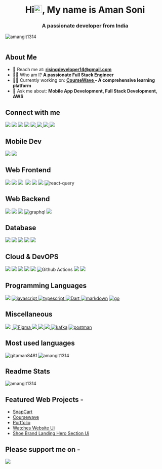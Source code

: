 <h1 align="center">Hi<img src="https://media.giphy.com/media/hvRJCLFzcasrR4ia7z/giphy.gif" width="25px">, My name is Aman Soni </h1>
<h3 align="center">A passionate developer from India</h3>
<p align="left"> <img src="https://komarev.com/ghpvc/?username=myster10ushu1k&label=Profile%20views&color=0e75b6&style=juicyfresh" alt="amangit1314" /> </p>
<p align="left"> <a href="https://github-profile-trophy.vercel.app/?username=amangit1314&theme=onedark"><img src="https://github-profile-trophy.vercel.app/?username=amangit1314&theme=juicyfresh" alt="" /></a> </p>

## About Me

- 📧 Reach me at: **<risingdeveloper14@gmail.com>**
- 👨‍💻 Who am I? **A passionate Full Stack Engineer**
- 👨‍🔬 Currently working on: **<a href="https://coursewave.in"> CourseWave <a /> - A comprehensive learning platform**
- 💬 Ask me about: **Mobile App Development, Full Stack Development, AWS**

## Connect with me

<p align="left">

  <a href="https://twitter.com/soni07_aman"><img src="https://img.shields.io/badge/X-%23000000.svg?style=for-the-badge&logo=X&logoColor=white" /></a>
  <a href="https://dribbble.com/amansoni53453"><img src="https://img.shields.io/badge/Dribbble-EA4C89?style=for-the-badge&logo=dribbble&logoColor=white" /></a>
  <a href="https://www.leetcode.com/mysterioushulk" /><img src="https://img.shields.io/badge/-LeetCode-FFA116?style=for-the-badge&logo=LeetCode&logoColor=black"/></a>
  <a href="https://linktr.ee/MysteriousHulk" /><img src="https://img.shields.io/badge/linktree-39E09B?style=for-the-badge&logo=linktree&logoColor=white"/></a>
  <a href="https://linkedin.com/in/aman-soni1"> <img src="https://img.shields.io/badge/linkedin-%230077B5.svg?style=for-the-badge&logo=linkedin&logoColor=white"/> </a>
  <a href="https://discord.com"> <img src="https://img.shields.io/badge/Discord-%235865F2.svg?style=for-the-badge&logo=discord&logoColor=white"/> </a>
  <a href="https://instagram.com/flutter.rising.dev"> <img src="https://img.shields.io/badge/Instagram-%23E4405F.svg?style=for-the-badge&logo=Instagram&logoColor=white"/> </a>
  <a href="https://www.hackerrank.com/amansoni53453"> <img src="https://img.shields.io/badge/-Hackerrank-2EC866?style=for-the-badge&logo=HackerRank&logoColor=white
  "/> </a>
</p>

## Mobile Dev
<p align="left">
<!-- <img src="https://img.shields.io/badge/java-%23ED8B00.svg?style=for-the-badge&logo=openjdk&logoColor=white"></img> -->
<!-- <img src="https://img.shields.io/badge/kotlin-%237F52FF.svg?style=for-the-badge&logo=kotlin&logoColor=white"> </img> -->
<!-- <img src="https://img.shields.io/badge/Gradle-02303A.svg?style=for-the-badge&logo=Gradle&logoColor=white"> </img> -->
<!-- <img src="https://img.shields.io/badge/Android-3DDC84?style=for-the-badge&logo=android&logoColor=white" alt="android"/> -->
<img src="https://img.shields.io/badge/react_native-%2320232a.svg?style=for-the-badge&logo=react&logoColor=%2361DAFB" />
<img src="https://img.shields.io/badge/Flutter-%2302569B.svg?style=for-the-badge&logo=Flutter&logoColor=white" />
</p>

## Web Frontend
<p align="left">
  <img src="https://img.shields.io/badge/html5-%23E34F26.svg?style=for-the-badge&logo=html5&logoColor=white"></img>
  <img src="https://img.shields.io/badge/css3-%231572B6.svg?style=for-the-badge&logo=css3&logoColor=white"> </img>
  <img src="https://img.shields.io/badge/react-%2320232a.svg?style=for-the-badge&logo=react&logoColor=%2361DAFB"> <img/>
  <img src="https://img.shields.io/badge/Next-black?style=for-the-badge&logo=next.js&logoColor=white"> </img>
  <img src="https://img.shields.io/badge/tailwindcss-%2338B2AC.svg?style=for-the-badge&logo=tailwind-css&logoColor=white" />
  <img src="https://img.shields.io/badge/redux-%23593d88.svg?style=for-the-badge&logo=redux&logoColor=white"> </img>
  <img src="https://img.shields.io/badge/-React%20Query-FF4154?style=for-the-badge&logo=react%20query&logoColor=white" alt="react-query"/>
</p>

## Web Backend

<p align="left">
<!--   <img src="https://img.shields.io/badge/javascript-%23323330.svg?style=for-the-badge&logo=javascript&logoColor=%23F7DF1E"> </img>
  <img src="https://img.shields.io/badge/typescript-%23007ACC.svg?style=for-the-badge&logo=typescript&logoColor=white"> </img> -->
  <img src="https://img.shields.io/badge/express.js-%23404d59.svg?style=for-the-badge&logo=express&logoColor=%2361DAFB"> </img>
  <img src="https://img.shields.io/badge/node.js-6DA55F?style=for-the-badge&logo=node.js&logoColor=white"> </img>
<!--   <img src="https://img.shields.io/badge/Next-black?style=for-the-badge&logo=next.js&logoColor=whit"> </img> -->
  <img src="https://img.shields.io/badge/nestjs-%23E0234E.svg?style=for-the-badge&logo=nestjs&logoColor=white"> </img>
  <img src="https://img.shields.io/badge/-GraphQL-E10098?style=for-the-badge&logo=graphql&logoColor=white" alt="graphql"> </img>
  <img src="https://img.shields.io/badge/nginx-%23009639.svg?style=for-the-badge&logo=nginx&logoColor=white" > </img>
</p>

## Database

<p align="left">
  <img src="https://img.shields.io/badge/postgres-%23316192.svg?style=for-the-badge&logo=postgresql&logoColor=white"> </img>
  <img src="https://img.shields.io/badge/redis-%23DD0031.svg?style=for-the-badge&logo=redis&logoColor=white"> </img>
  <img src="https://img.shields.io/badge/MySQL-4479A1?style=for-the-badge&logo=mysql&logoColor=white"> </img>
  <img src="https://img.shields.io/badge/Amazon%20DynamoDB-4053D6?style=for-the-badge&logo=Amazon%20DynamoDB&logoColor=white"> </img>
  <img src="https://img.shields.io/badge/MongoDB-%234ea94b.svg?style=for-the-badge&logo=mongodb&logoColor=white"> </img>
</p>

## Cloud & DevOPS

<p align="left">
  <img src="https://img.shields.io/badge/AWS-%23FF9900.svg?style=for-the-badge&logo=amazon-aws&logoColor=white"> </img>
  <img src="https://img.shields.io/badge/vercel-%23000000.svg?style=for-the-badge&logo=vercel&logoColor=white"> </img>
<!--    <img src="https://img.shields.io/badge/Cloudflare-F38020?style=for-the-badge&logo=Cloudflare&logoColor=white"> </img> -->
  <img src="https://img.shields.io/badge/firebase-%23039BE5.svg?style=for-the-badge&logo=firebase"> </img>
  <img src="https://img.shields.io/badge/Supabase-3ECF8E?style=for-the-badge&logo=supabase&logoColor=white"> </img>
  <img src="https://img.shields.io/badge/docker-%230db7ed.svg?style=for-the-badge&logo=docker&logoColor=white"> </img>
<!--   <img src="https://img.shields.io/badge/kubernetes-%23326ce5.svg?style=for-the-badge&logo=kubernetes&logoColor=white"> </img> -->
  <img src="https://img.shields.io/badge/github%20actions-%232671E5.svg?style=for-the-badge&logo=githubactions&logoColor=white" alt="Github Actions"/> 
  <img src="https://img.shields.io/badge/grafana-%23F46800.svg?style=for-the-badge&logo=grafana&logoColor=white"> </img>
  <img src="https://img.shields.io/badge/Prometheus-E6522C?style=for-the-badge&logo=Prometheus&logoColor=white"> </img>
<!--   <img src="https://img.shields.io/badge/terraform-%235835CC.svg?style=for-the-badge&logo=terraform&logoColor=white" > </img>
  <img src="https://img.shields.io/badge/jenkins-%232C5263.svg?style=for-the-badge&logo=jenkins&logoColor=white" > </img> -->
</p>


## Programming Languages
<p align="left">
<a> <img src="https://img.shields.io/badge/java-%23ED8B00.svg?style=for-the-badge&logo=openjdk&logoColor=white"></img> </a>
<!-- <a> <img src="https://img.shields.io/badge/kotlin-%237F52FF.svg?style=for-the-badge&logo=kotlin&logoColor=white"> </img> </a> -->
<a href="https://developer.mozilla.org/en-US/docs/Web/JavaScript" target="_blank"> <img src="https://img.shields.io/badge/JavaScript-323330?style=for-the-badge&logo=javascript&logoColor=F7DF1E" alt="javascript" /> </a>
<a href="https://developer.mozilla.org/en-US/docs/Web/TypesScript" target="_blank"> <img src="https://img.shields.io/badge/Typescript-07689F?style=for-the-badge&logo=typescript&logoColor=white" alt="typescript" /> </a>
<a href="https://cpp.org" target="_blank"> <img src="https://img.shields.io/badge/Dart-0175C2?style=for-the-badge&logo=dart&logoColor=white" alt="Dart"/> </a>
<a href="https://www.python.org" target="_blank"> <img src="https://img.shields.io/badge/python-3670A0?style=for-the-badge&logo=python&logoColor=ffdd54" alt="markdown"/></a>
<a href="" targwt="_blank"> <img src="https://img.shields.io/badge/go-%2300ADD8.svg?style=for-the-badge&logo=go&logoColor=white" alt="go" /> </a>
<!-- <a href="https://www.ruse.org" target="_blank"> <img src="https://img.shields.io/badge/rust-%23000000.svg?style=for-the-badge&logo=rust&logoColor=white" alt="rust"/></a> -->
<!-- <a href="https://www.yaml.org" target="_blank"> <img src="https://img.shields.io/badge/yaml-%23ffffff.svg?style=for-the-badge&logo=yaml&logoColor=151515" alt="yaml"/></a> --->
</p>

## Miscellaneous
<p align="left">
<a href=""> <img src="https://img.shields.io/badge/git-%23F05033.svg?style=for-the-badge&logo=git&logoColor=white" /></a>
<a href=""> <img src="https://img.shields.io/badge/Rabbitmq-FF6600?style=for-the-badge&logo=rabbitmq&logoColor=white" alt=""Rabbit Mq> </img> </a>
<a href="https://www.figma.com/" target="_blank"> <img src="https://img.shields.io/badge/figma-%23F24E1E.svg?style=for-the-badge&logo=figma&logoColor=white" alt="Figma" /> </a>
<a href="https://www.prisma.io/"> <img src="https://img.shields.io/badge/Prisma-3982CE?style=for-the-badge&logo=Prisma&logoColor=white"> </img></a>
<a href=""> <img src="https://img.shields.io/badge/JWT-black?style=for-the-badge&logo=JSON%20web%20tokens"> </img></a>
<a href="">  <img src="https://img.shields.io/badge/Socket.io-black?style=for-the-badge&logo=socket.io&badgeColor=010101"> </img> </a>
<a href="https://www.python.org" target="_blank"> <img src="https://img.shields.io/badge/Apache%20Kafka-000?style=for-the-badge&logo=apachekafka" alt="kafka"/></a>
<!-- <a href="https://jira.org" target="_blank"> <img src="https://img.shields.io/badge/jira-%230A0FFF.svg?style=for-the-badge&logo=jira&logoColor=white" alt="jira"/> </a>
<a href="https://notion.org" target="_blank"> <img src="https://img.shields.io/badge/Notion-%23000000.svg?style=for-the-badge&logo=notion&logoColor=white" alt="notion"/> -->
<a href="https://postman.org" target="_blank"> <img src="https://img.shields.io/badge/Postman-FF6C37?style=for-the-badge&logo=postman&logoColor=white" alt="postman"/> </a>
</p>

## Most used languages

   <img align="left" src="https://github-readme-stats.vercel.app/api/top-langs?username=amangit1314&theme=shades-of-purple&show_icons=true&locale=en&layout=compact" alt="gitaman8481" />
   <img align="center" src="https://github-readme-stats.vercel.app/api?username=amangit1314&theme=shades-of-purple&show_icons=true&locale=en" alt="amangit1314" />

## Readme Stats

  <p>
     <img align="center" src="https://github-readme-streak-stats.herokuapp.com/?user=amangit1314&theme=shades-of-purple" alt="amangit1314" />
  </p>

## Featured Web Projects -

- <a href="https://snapcart.life"> SnapCart </a>
- <a href="https://coursewave.in"> Coursewave</a>
- <a href="https://next-level-portfolio.vercel.app"> Portfolio </a>
- <a href="https://amangit1314.github.io/watches_web"> Watches Website Ui </a>
- <a href="https://amangit1314.github.io/Shoe-Brand-Landing-Page ">Shoe Brand Landing Hero Section Ui </a>

## Please support me on -

<a href="https://www.buymeacoffee.com/amanSoni "><img src="https://img.shields.io/badge/Buy_Me_A_Coffee-FFDD00?style=for-the-badge&logo=buy-me-a-coffee&logoColor=black" /></a>

